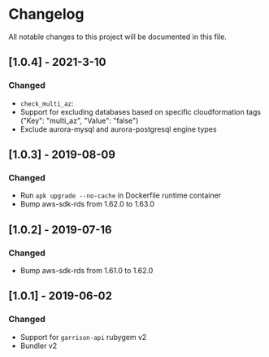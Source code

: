 # Changelog
All notable changes to this project will be documented in this file.

## [1.0.4] - 2021-3-10
### Changed
- `check_multi_az`:
- Support for excluding databases based on specific cloudformation tags ("Key": "multi_az", "Value": "false")
- Exclude aurora-mysql and aurora-postgresql engine types

## [1.0.3] - 2019-08-09
### Changed
- Run `apk upgrade --no-cache` in Dockerfile runtime container
- Bump aws-sdk-rds from 1.62.0 to 1.63.0

## [1.0.2] - 2019-07-16
### Changed
- Bump aws-sdk-rds from 1.61.0 to 1.62.0

## [1.0.1] - 2019-06-02
### Changed
- Support for `garrison-api` rubygem v2
- Bundler v2
